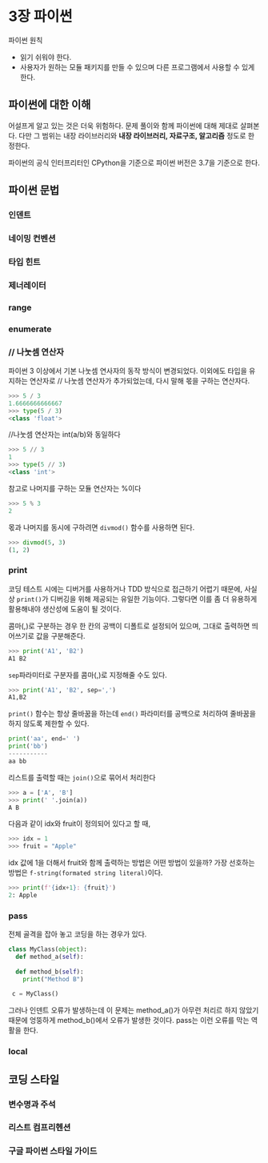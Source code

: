 # 3장 파이썬
파이썬 원칙
* 읽기 쉬워야 한다.
* 사용자가 원하는 모듈 패키지를 만들 수 있으며 다른 프로그램에서 사용할 수 있게 한다.

## 파이썬에 대한 이해
어설프게 알고 있는 것은 더욱 위험하다.
문제 풀이와 함께 파이썬에 대해 제대로 살펴본다. 다만 그 범위는 내장 라이브러리와 **내장 라이브러리, 자료구조, 알고리즘** 정도로 한정한다.

파이썬의 공식 인터프리터인 CPython을 기준으로 파이썬 버전은 3.7을 기준으로 한다.

## 파이썬 문법
### 인덴트
### 네이밍 컨벤션
### 타입 힌트
### 제너레이터
### range
### enumerate
### // 나눗셈 연산자
파이썬 3 이상에서 기본 나눗셈 연사자의 동작 방식이 변경되었다. 이외에도 타입을 유지하는 연산자로 // 나눗셈 연산자가 추가되었는데, 다시 말해 몫을 구하는 연산자다.
  ```python
  >>> 5 / 3
  1.6666666666667
  >>> type(5 / 3)
  <class 'float'>
  ```
//나눗셈 연산자는 int(a/b)와 동일하다
   ```python
  >>> 5 // 3
  1
  >>> type(5 // 3)
  <class 'int'>
  ```
참고로 나머지를 구하는 모듈 연산자는 %이다
   ```python
  >>> 5 % 3
  2
  ```
몫과 나머지를 동시에 구하려면 `divmod()` 함수를 사용하면 된다.
   ```python
  >>> divmod(5, 3)
  (1, 2)
  ```
  
### print
코딩 테스트 시에는 디버거를 사용하거나 TDD 방식으로 접근하기 어렵기 때문에, 사실상 `print()`가 디버깅을 위해 제공되는 유일한 기능이다. 그렇다면 이를 좀 더 유용하게 활용해내야 생산성에 도움이 될 것이다.

콤마(,)로 구분하는 경우 한 칸의 공백이 디폴트로 설정되어 있으며, 그대로 출력하면 띄어쓰기로 값을 구분해준다.
   ```python
  >>> print('A1', 'B2')
  A1 B2
  ```
  
`sep`파라미터로 구분자를 콤마(,)로 지정해줄 수도 있다.
   ```python
  >>> print('A1', 'B2', sep=',')
  A1,B2
  ```
`print()` 함수는 항상 줄바꿈을 하는데 `end()` 파라미터를 공백으로 처리하여 줄바꿈을 하지 않도록 제한할 수 있다.
   ```python
  print('aa', end=' ')
  print('bb')
  -----------
  aa bb
  ```
리스트를 출력할 때는 `join()`으로 묶어서 처리한다
  ```python
  >>> a = ['A', 'B']
  >>> print(' '.join(a))
  A B
  ```
다음과 같이 idx와 fruit이 정의되어 있다고 할 때,
  ```python
  >>> idx = 1
  >>> fruit = "Apple"
  ```
 
 idx 값에 1을 더해서 fruit와 함께 출력하는 방법은 어떤 방법이 있을까?
 가장 선호하는 방법은 `f-string(formated string literal)`이다.
  ```python
  >>> print(f'{idx+1}: {fruit}')
  2: Apple
  ```
  
### pass
  전체 골격을 잡아 놓고 코딩을 하는 경우가 있다. 
  ```python
  class MyClass(object):
    def method_a(self):
    
    def method_b(self):
      print("Method B")
   
   c = MyClass() 
  ```
그러나 인덴트 오류가 발생하는데 이 문제는 method_a()가 아무런 처리르 하지 않았기 때문에 엉뚱하게 method_b()에서 오류가 발생한 것이다. pass는 이런 오류를 막는 역활을 한다.


### local

## 코딩 스타일

### 변수명과 주석
### 리스트 컴프리헨션
### 구글 파이썬 스타일 가이드


